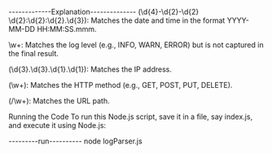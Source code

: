 -------------Explanation--------------
(\d{4}-\d{2}-\d{2} \d{2}:\d{2}:\d{2}\.\d{3}): Matches the date and time in the format YYYY-MM-DD HH:MM:SS.mmm.

\w+: Matches the log level (e.g., INFO, WARN, ERROR) but is not captured in the final result.

(\d{3}\.\d{3}\.\d{1}\.\d{1}): Matches the IP address.

(\w+): Matches the HTTP method (e.g., GET, POST, PUT, DELETE).

(\/\w+): Matches the URL path.

Running the Code
To run this Node.js script, save it in a file, say index.js, and execute it using Node.js:

---------run----------
node logParser.js
